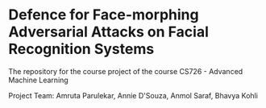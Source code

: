 # Defence for Face-morphing Adversarial Attacks on Facial Recognition Systems

The repository for the course project of the course CS726 - Advanced Machine Learning

Project Team: Amruta Parulekar, Annie D'Souza, Anmol Saraf, Bhavya Kohli
